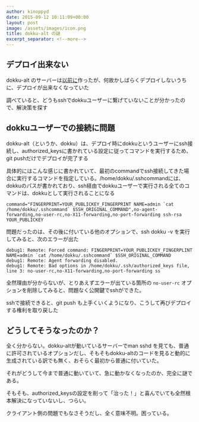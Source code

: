 ```yaml
---
author: kinoppyd
date: 2015-09-12 10:11:09+00:00
layout: post
image: /assets/images/icon.png
title: dokku-alt の謎
excerpt_separator: <!--more-->
---
```


## デプロイ出来ない


dokku-alt のサーバーは[以前に](http://tolarian-academy.net/dokku-alt-on-conoha-and-sakura/)作ったが、何故かしばらくデプロイしないうちに、デプロイが出来なくなっていた

調べていると、どうもsshでdokkuユーザーに繋げていないことが分かったので、解決策を探す

<!--more-->

## dokkuユーザーでの接続に問題


dokku-alt（というか、dokku）は、デプロイ時にdokkuというユーザーにssh接続し、authorized_keysに書かれている設定に従ってコマンドを実行するため、git pushだけでデプロイが完了する

具体的にはこんな感じに書かれていて、最初のcommandでssh接続してきた場合に実行するコマンドを指定している。/home/dokku/.sshcommandには、dokkuのパスが書かれており、ssh経由でdokkuユーザーで実行される全てのコマンドは、dokkuとして実行されることになる

```
command="FINGERPRINT=YOUR_PUBLICKEY_FINGERPRINT NAME=admin `cat /home/dokku/.sshcommand` $SSH_ORIGINAL_COMMAND",no-agent-forwarding,no-user-rc,no-X11-forwarding,no-port-forwarding ssh-rsa YOUR_PUBLICKEY
```

問題だったのは、その後に付いている他のオプションで、ssh dokku -v を実行してみると、次のエラーが出た

```
debug1: Remote: Forced command: FINGERPRINT=YOUR_PUBLICKEY_FINGERPLINT NAME=admin `cat /home/dokku/.sshcommand` $SSH_ORIGINAL_COMMAND
debug1: Remote: Agent forwarding disabled.
debug1: Remote: Bad options in /home/dokku/.ssh/authorized_keys file, line 3: no-user-rc,no-X11-forwarding,no-port-forwarding ss
```

全然理由が分からないが、とりあえずエラーが出ている箇所の `no-user-rc` オプションを削除してみると、問題なく公開鍵でsshができた。

sshで接続できると、git push も上手くいくようになり、こうして再びデプロイする権利を取り戻した


## どうしてそうなったのか？


全く分からない。dokku-altが動いているサーバーでman sshd を見ても、普通に許可されているオプションだし、そもそもdokku-altのコードを見ると動的に生成されている訳でも無く、おそらく最初から普通に付いていた。

それがどうして今まで普通に動いていて、急に動かなくなったのか、完全に謎である。

そもそも、authorized_keysの設定を削って「治った！」と喜んでいても全然根本解決になっていないし、つらい。

クライアント側の問題でもなさそうだし、全く意味不明。困っている。
